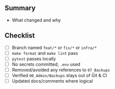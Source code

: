 ## Summary
- What changed and why

## Checklist
- [ ] Branch named `feat/*` or `fix/*` or `infra/*`
- [ ] `make format` and `make lint` pass
- [ ] `pytest` passes locally
- [ ] No secrets committed; `.env` used
- [ ] Removed/avoided any references to `07_Backups`
- [ ] Verified `00_Admin/Backups` stays out of Git & CI
- [ ] Updated docs/comments where logical
